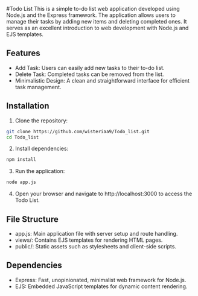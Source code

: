 
#Todo List 
This is a simple to-do list web application developed using Node.js and the Express framework. The application allows users to manage their tasks by adding new items and deleting completed ones. It serves as an excellent introduction to web development with Node.js and EJS templates.

## Features
* Add Task: Users can easily add new tasks to their to-do list.
* Delete Task: Completed tasks can be removed from the list.
* Minimalistic Design: A clean and straightforward interface for efficient task management.

## Installation
1. Clone the repository:
~~~bash
git clone https://github.com/wisteriaa9/Todo_list.git
cd Todo_list
~~~
2. Install dependencies:
~~~bash
npm install
~~~
3. Run the application:
~~~bash
node app.js
~~~
4. Open your browser and navigate to http://localhost:3000 to access the Todo List.

## File Structure
* app.js: Main application file with server setup and route handling.
* views/: Contains EJS templates for rendering HTML pages.
* public/: Static assets such as stylesheets and client-side scripts.

## Dependencies
* Express: Fast, unopinionated, minimalist web framework for Node.js.
* EJS: Embedded JavaScript templates for dynamic content rendering.






